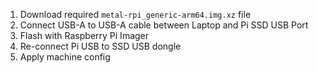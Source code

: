 1. Download required `metal-rpi_generic-arm64.img.xz` file
2. Connect USB-A to USB-A cable between Laptop and Pi SSD USB Port
3. Flash with Raspberry Pi Imager
4. Re-connect Pi USB to SSD USB dongle
5. Apply machine config
